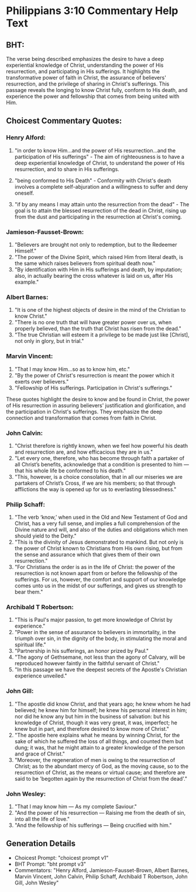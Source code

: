 # Philippians 3:10 Commentary Help Text

## BHT:
The verse being described emphasizes the desire to have a deep experiential knowledge of Christ, understanding the power of His resurrection, and participating in His sufferings. It highlights the transformative power of faith in Christ, the assurance of believers' resurrection, and the privilege of sharing in Christ's sufferings. This passage reveals the longing to know Christ fully, conform to His death, and experience the power and fellowship that comes from being united with Him.

## Choicest Commentary Quotes:
### Henry Alford:
1. "in order to know Him...and the power of His resurrection...and the participation of His sufferings" - The aim of righteousness is to have a deep experiential knowledge of Christ, to understand the power of His resurrection, and to share in His sufferings.

2. "being conformed to His Death" - Conformity with Christ's death involves a complete self-abjuration and a willingness to suffer and deny oneself.

3. "if by any means I may attain unto the resurrection from the dead" - The goal is to attain the blessed resurrection of the dead in Christ, rising up from the dust and participating in the resurrection at Christ's coming.

### Jamieson-Fausset-Brown:
1. "Believers are brought not only to redemption, but to the Redeemer Himself."
2. "The power of the Divine Spirit, which raised Him from literal death, is the same which raises believers from spiritual death now."
3. "By identification with Him in His sufferings and death, by imputation; also, in actually bearing the cross whatever is laid on us, after His example."

### Albert Barnes:
1. "It is one of the highest objects of desire in the mind of the Christian to know Christ."
2. "There is no one truth that will have greater power over us, when properly believed, than the truth that Christ has risen from the dead."
3. "The true Christian will esteem it a privilege to be made just like [Christ], not only in glory, but in trial."

### Marvin Vincent:
1. "That I may know Him...so as to know him, etc." 
2. "By the power of Christ's resurrection is meant the power which it exerts over believers."
3. "Fellowship of His sufferings. Participation in Christ's sufferings."

These quotes highlight the desire to know and be found in Christ, the power of His resurrection in assuring believers' justification and glorification, and the participation in Christ's sufferings. They emphasize the deep connection and transformation that comes from faith in Christ.

### John Calvin:
1. "Christ therefore is rightly known, when we feel how powerful his death and resurrection are, and how efficacious they are in us." 
2. "Let every one, therefore, who has become through faith a partaker of all Christ’s benefits, acknowledge that a condition is presented to him — that his whole life be conformed to his death." 
3. "This, however, is a choice consolation, that in all our miseries we are partakers of Christ’s Cross, if we are his members; so that through afflictions the way is opened up for us to everlasting blessedness."

### Philip Schaff:
1. "The verb ‘know,’ when used in the Old and New Testament of God and Christ, has a very full sense, and implies a full comprehension of the Divine nature and will, and also of the duties and obligations which men should yield to the Deity."
2. "This is the divinity of Jesus demonstrated to mankind. But not only is the power of Christ known to Christians from His own rising, but from the sense and assurance which that gives them of their own resurrection."
3. "For Christians the order is as in the life of Christ: the power of the resurrection is not known apart from or before the fellowship of the sufferings. For us, however, the comfort and support of our knowledge comes unto us in the midst of our sufferings, and gives us strength to bear them."

### Archibald T Robertson:
1. "This is Paul's major passion, to get more knowledge of Christ by experience."
2. "Power in the sense of assurance to believers in immortality, in the triumph over sin, in the dignity of the body, in stimulating the moral and spiritual life."
3. "Partnership in his sufferings, an honor prized by Paul."
4. "The agony of Gethsemane, not less than the agony of Calvary, will be reproduced however faintly in the faithful servant of Christ."
5. "In this passage we have the deepest secrets of the Apostle's Christian experience unveiled."

### John Gill:
1. "The apostle did know Christ, and that years ago; he knew whom he had believed; he knew him for himself; he knew his personal interest in him; nor did he know any but him in the business of salvation: but his knowledge of Christ, though it was very great, it was, imperfect; he knew but in part, and therefore desired to know more of Christ." 
2. "The apostle here explains what he means by winning Christ, for the sake of which he suffered the loss of all things, and counted them but dung; it was, that he might attain to a greater knowledge of the person and grace of Christ."
3. "Moreover, the regeneration of men is owing to the resurrection of Christ; as to the abundant mercy of God, as the moving cause, so to the resurrection of Christ, as the means or virtual cause; and therefore are said to be 'begotten again by the resurrection of Christ from the dead'."

### John Wesley:
1. "That I may know him — As my complete Saviour."
2. "And the power of his resurrection — Raising me from the death of sin, into all the life of love."
3. "And the fellowship of his sufferings — Being crucified with him."


## Generation Details
- Choicest Prompt: "choicest prompt v1"
- BHT Prompt: "bht prompt v3"
- Commentators: "Henry Alford, Jamieson-Fausset-Brown, Albert Barnes, Marvin Vincent, John Calvin, Philip Schaff, Archibald T Robertson, John Gill, John Wesley"
